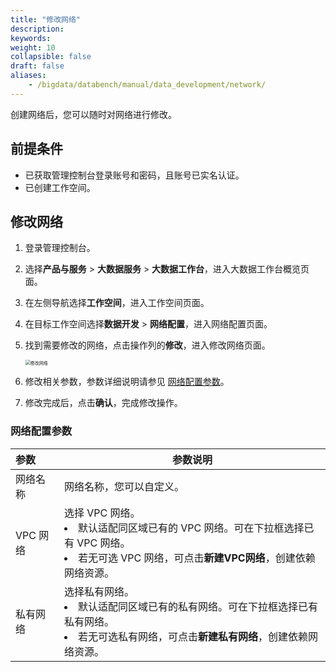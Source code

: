 ```yaml
---
title: "修改网络"
description:  
keywords: 
weight: 10
collapsible: false
draft: false
aliases:
    - /bigdata/databench/manual/data_development/network/
---
```

   
创建网络后，您可以随时对网络进行修改。

## 前提条件

- 已获取管理控制台登录账号和密码，且账号已实名认证。
- 已创建工作空间。

## 修改网络

1. 登录管理控制台。
2. 选择**产品与服务** > **大数据服务** > **大数据工作台**，进入大数据工作台概览页面。
3. 在左侧导航选择**工作空间**，进入工作空间页面。
4. 在目标工作空间选择**数据开发** > **网络配置**，进入网络配置页面。
5. 找到需要修改的网络，点击操作列的**修改**，进入修改网络页面。
   
   <img src="../../../../_images/edit_net.png" alt="修改网络" style="zoom:50%;" />

6. 修改相关参数，参数详细说明请参见 [网络配置参数](#网络配置参数)。
7. 修改完成后，点击**确认**，完成修改操作。

### 网络配置参数

| 参数           | 参数说明                                                     |
| :------------- | ------------------------------------------------------------ |
| 网络名称 |  网络名称，您可以自定义。              |
| VPC 网络    |  选择 VPC 网络。<li>默认适配同区域已有的 VPC 网络。可在下拉框选择已有 VPC 网络。<li>若无可选 VPC 网络，可点击**新建VPC网络**，创建依赖网络资源。  |
| 私有网络    |  选择私有网络。<li>默认适配同区域已有的私有网络。可在下拉框选择已有私有网络。<li>若无可选私有网络，可点击**新建私有网络**，创建依赖网络资源。   |
